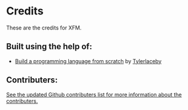 # Credits
These are the credits for XFM.

## Built using the help of:
- [Build a programming language from scratch](https://www.youtube.com/watch?v=8VB5TY1sIRo&list=PL_2VhOvlMk4UHGqYCLWc6GO8FaPl8fQTh) by [Tylerlaceby](https://github.com/tlaceby)

## Contributers:
[See the updated Github contributers list for more information about the contributers.](https://github.com/monitio/XFM/graphs/contributors)
